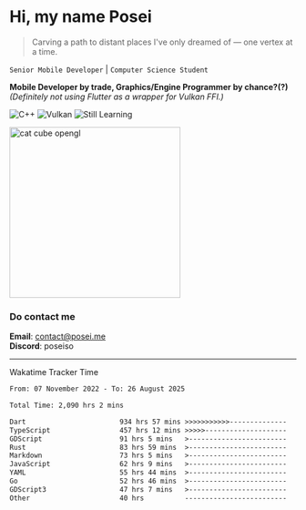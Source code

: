 # Hi, my name Posei

> Carving a path to distant places I've only dreamed of — one vertex at a time.

`Senior Mobile Developer` | `Computer Science Student`  

**Mobile Developer by trade, Graphics/Engine Programmer by chance?(?)**  
_(Definitely not using Flutter as a wrapper for Vulkan FFI.)_

![C++](https://img.shields.io/badge/C++-00599C?style=flat&logo=c%2B%2B&logoColor=white)
![Vulkan](https://img.shields.io/badge/Vulkan-AC162C?style=flat&logo=vulkan&logoColor=white)
![Still Learning](https://img.shields.io/badge/Still%20Learning-FFCC00?style=flat&logoColor=white)

  <img src="https://github.com/user-attachments/assets/54c92bc8-af3e-4bf1-b442-e889f1c01633" width="300" alt="cat cube opengl" />

### Do contact me

**Email**: [contact@posei.me](mailto:contact@posei.me)  
**Discord**: poseiso

---

Wakatime Tracker Time

<!--START_SECTION:waka-->

```txt
From: 07 November 2022 - To: 26 August 2025

Total Time: 2,090 hrs 2 mins

Dart                       934 hrs 57 mins >>>>>>>>>>>--------------   44.74 %
TypeScript                 457 hrs 12 mins >>>>>--------------------   21.88 %
GDScript                   91 hrs 5 mins   >------------------------   04.36 %
Rust                       83 hrs 59 mins  >------------------------   04.02 %
Markdown                   73 hrs 5 mins   >------------------------   03.50 %
JavaScript                 62 hrs 9 mins   >------------------------   02.97 %
YAML                       55 hrs 44 mins  >------------------------   02.67 %
Go                         52 hrs 46 mins  >------------------------   02.53 %
GDScript3                  47 hrs 7 mins   >------------------------   02.26 %
Other                      40 hrs          -------------------------   01.91 %
```

<!--END_SECTION:waka-->
